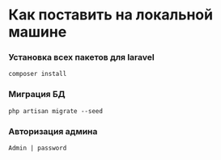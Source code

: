 # Как поставить на локальной машине

### Установка всех пакетов для laravel
    composer install
### Миграция БД
    php artisan migrate --seed
### Авторизация админа
    Admin | password
